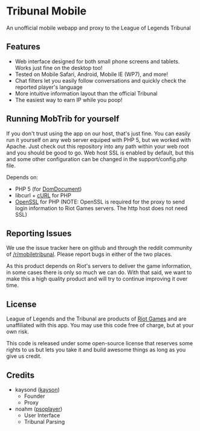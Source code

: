 Tribunal Mobile
===============

An unofficial mobile webapp and proxy to the League of Legends Tribunal

Features
--------

* Web interface designed for both small phone screens and tablets. Works just fine on the desktop too!
* Tested on Mobile Safari, Android, Mobile IE (WP7), and more!
* Chat filters let you easily follow conversations and quickly check the reported player's language
* More intuitive information layout than the official Tribunal
* The easiest way to earn IP while you poop!

Running MobTrib for yourself
----------------------------

If you don't trust using the app on our host, that's just fine. You can easily run it yourself on any
web server equiped with PHP 5, but we worked with Apache. Just check out this repository into any path within
your web root and you should be good to go. Web host SSL is enabled by default, but this and some
other configuration can be changed in the support/config.php file.

Depends on:

* PHP 5 (for [DomDocument](http://us.php.net/manual/en/class.domdocument.php))
* libcurl + [cURL](http://us.php.net/manual/en/book.curl.php) for PHP
* [OpenSSL](http://us.php.net/manual/en/book.openssl.php) for PHP (NOTE: OpenSSL is required
  for the proxy to send login information to Riot Games servers. The http host does not need SSL)

Reporting Issues
----------------

We use the issue tracker here on github and through the reddit community
of [/r/mobiletribunal](http://www.reddit.com/r/mobiletribunal). Please report
bugs in either of the two places.

As this product depends on Riot's servers to deliver the game information,
in some cases there is only so much we can do. With that said, we want to make
this a high quality product and will try to continue improving it over time.

License
-------

League of Legends and the Tribunal are products of [Riot Games](http://riotgames.com/)
and are unaffiliated with this app. You may use this code free of charge, but at your own risk.

This code is released under some open-source license that reserves some rights to us but
lets you take it and build awesome things as long as you give us credit.

Credits
-------

* kaysond ([kayson](http://www.reddit.com/user/kayson))
	* Founder
	* Proxy
* noahm ([psoplayer](http://www.reddit.com/user/psoplayer))
	* User Interface
	* Tribunal Parsing
